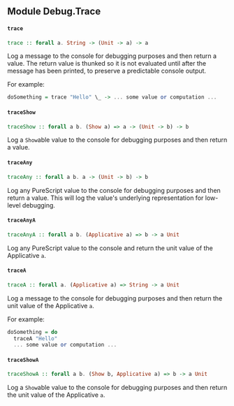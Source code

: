 ## Module Debug.Trace

#### `trace`

``` purescript
trace :: forall a. String -> (Unit -> a) -> a
```

Log a message to the console for debugging purposes and then return a
value. The return value is thunked so it is not evaluated until after the
message has been printed, to preserve a predictable console output.

For example:
``` purescript
doSomething = trace "Hello" \_ -> ... some value or computation ...
```

#### `traceShow`

``` purescript
traceShow :: forall a b. (Show a) => a -> (Unit -> b) -> b
```

Log a `Show`able value to the console for debugging purposes and then
return a value.

#### `traceAny`

``` purescript
traceAny :: forall a b. a -> (Unit -> b) -> b
```

Log any PureScript value to the console for debugging purposes and then
return a value. This will log the value's underlying representation for
low-level debugging.

#### `traceAnyA`

``` purescript
traceAnyA :: forall a b. (Applicative a) => b -> a Unit
```

Log any PureScript value to the console and return the unit value of the
Applicative `a`.

#### `traceA`

``` purescript
traceA :: forall a. (Applicative a) => String -> a Unit
```

Log a message to the console for debugging purposes and then return the
unit value of the Applicative `a`.

For example:
``` purescript
doSomething = do
  traceA "Hello"
  ... some value or computation ...
```

#### `traceShowA`

``` purescript
traceShowA :: forall a b. (Show b, Applicative a) => b -> a Unit
```

Log a `Show`able value to the console for debugging purposes and then
return the unit value of the Applicative `a`.


